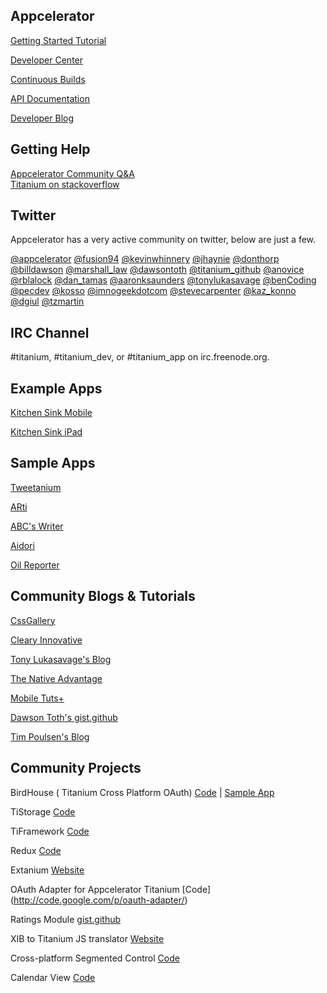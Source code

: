 ## Appcelerator 

[Getting Started Tutorial](http://developer.appcelerator.com/get_started)

[Developer Center](http://developer.appcelerator.com) 

[Continuous Builds](http://builds.appcelerator.com.s3.amazonaws.com/index.html)

[API Documentation](http://developer.appcelerator.com/apidoc/mobile/latest) 

[Developer Blog](http://developer.appcelerator.com/blog/) 

## Getting Help
[Appcelerator Community Q&A](http://developer.appcelerator.com/questions/created)  
[Titanium on stackoverflow](http://stackoverflow.com/questions/tagged/titanium)

## Twitter

Appcelerator has a very active community on twitter, below are just a few.

[@appcelerator](http://twitter.com/appcelerator)
[@fusion94](http://twitter.com/fusion94)
[@kevinwhinnery](http://twitter.com/kevinwhinnery)
[@jhaynie](http://twitter.com/jhaynie)
[@donthorp](http://twitter.com/donthorp)
[@billdawson](http://twitter.com/billdawson)
[@marshall_law](http://twitter.com/marshall_law)
[@dawsontoth](http://twitter.com/dawsontoth)
[@titanium_github](http://twitter.com/titanium_github)
[@anovice](http://twitter.com/anovice)
[@rblalock](http://twitter.com/rblalock)
[@dan_tamas](http://twitter.com/dan_tamas)
[@aaronksaunders](http://twitter.com/aaronksaunders)
[@tonylukasavage](http://twitter.com/tonylukasavage)
[@benCoding](http://twitter.com/bencoding)
[@pecdev](https://twitter.com/pecdev)
[@kosso](http://twitter.com/kosso)
[@imnogeekdotcom](http://twitter.com/imnogeekdotcom)
[@stevecarpenter](http://twitter.com/stevecarpenter)
[@kaz_konno](http://twitter.com/kaz_konno)
[@dgiul](http://twitter.com/dgiul)
[@tzmartin](http://twitter.com/tzmartin)

## IRC Channel

 #titanium, #titanium_dev, or #titanium_app on irc.freenode.org.

## Example Apps

[Kitchen Sink Mobile](https://github.com/appcelerator/titanium_mobile/tree/master/demos/KitchenSink)

[Kitchen Sink iPad](https://github.com/appcelerator/titanium_mobile/tree/master/demos/KitchenSink-iPad)

## Sample Apps

[Tweetanium](https://github.com/appcelerator/tweetanium)

[ARti](https://github.com/appcelerator-titans/ARti)

[ABC's Writer](https://github.com/appcelerator-titans/abcsWriter)

[Aidori](https://github.com/appcelerator-titans/Aidori)

[Oil Reporter](https://github.com/intridea/oilreporter-mobile)

## Community Blogs & Tutorials
[CssGallery](http://cssgallery.info/category/titanium-appcelerator/)

[Cleary Innovative](http://blog.clearlyinnovative.com/)

[Tony Lukasavage's Blog](http://savagelook.com/blog/)

[The Native Advantage](http://thenativeadvantage.com/)

[Mobile Tuts+](http://mobile.tutsplus.com/category/tutorials/appcelerator/)

[Dawson Toth's gist.github](https://gist.github.com/dawsontoth)

[Tim Poulsen's Blog](http://skypanther.tumblr.com/)

## Community Projects

BirdHouse ( Titanium Cross Platform OAuth) 
[Code](https://github.com/jpurcell/birdhouse)
| [Sample App](https://github.com/jpurcell/birdhouseapp)

TiStorage
[Code](https://github.com/rblalock/TiStorage)

TiFramework
[Code](https://github.com/rblalock/TiFramework)

Redux
[Code](https://github.com/dawsontoth/Appcelerator-Titanium-Redux)

Extanium
[Website](http://www.extanium.org/)

OAuth Adapter for Appcelerator Titanium
[Code] (http://code.google.com/p/oauth-adapter/)

Ratings Module
[gist.github](https://gist.github.com/470113)

XIB to Titanium JS translator
[Website](http://blog.frogonmobile.com/apps/xib2js/)

Cross-platform Segmented Control
[Code](https://github.com/skypanther/SegmentedControl)

Calendar View
[Code](https://github.com/pec1985/Calendar-View-for-Appcelerator)